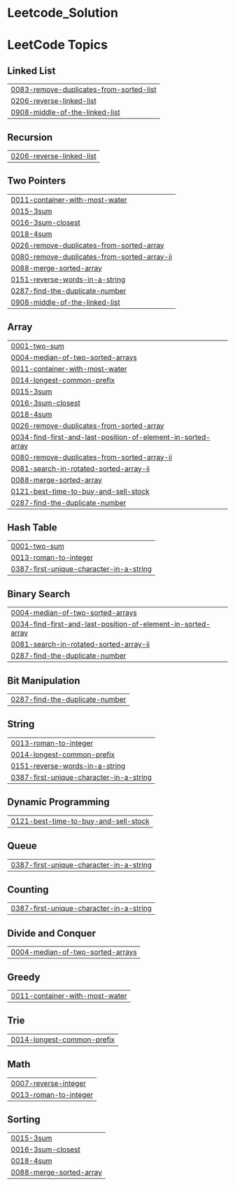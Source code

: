 # Leetcode_Solution
<!---LeetCode Topics Start-->
# LeetCode Topics
## Linked List
|  |
| ------- |
| [0083-remove-duplicates-from-sorted-list](https://github.com/EjazAhmadvirk/Leetcode_Solution/tree/master/0083-remove-duplicates-from-sorted-list) |
| [0206-reverse-linked-list](https://github.com/EjazAhmadvirk/Leetcode_Solution/tree/master/0206-reverse-linked-list) |
| [0908-middle-of-the-linked-list](https://github.com/EjazAhmadvirk/Leetcode_Solution/tree/master/0908-middle-of-the-linked-list) |
## Recursion
|  |
| ------- |
| [0206-reverse-linked-list](https://github.com/EjazAhmadvirk/Leetcode_Solution/tree/master/0206-reverse-linked-list) |
## Two Pointers
|  |
| ------- |
| [0011-container-with-most-water](https://github.com/EjazAhmadvirk/Leetcode_Solution/tree/master/0011-container-with-most-water) |
| [0015-3sum](https://github.com/EjazAhmadvirk/Leetcode_Solution/tree/master/0015-3sum) |
| [0016-3sum-closest](https://github.com/EjazAhmadvirk/Leetcode_Solution/tree/master/0016-3sum-closest) |
| [0018-4sum](https://github.com/EjazAhmadvirk/Leetcode_Solution/tree/master/0018-4sum) |
| [0026-remove-duplicates-from-sorted-array](https://github.com/EjazAhmadvirk/Leetcode_Solution/tree/master/0026-remove-duplicates-from-sorted-array) |
| [0080-remove-duplicates-from-sorted-array-ii](https://github.com/EjazAhmadvirk/Leetcode_Solution/tree/master/0080-remove-duplicates-from-sorted-array-ii) |
| [0088-merge-sorted-array](https://github.com/EjazAhmadvirk/Leetcode_Solution/tree/master/0088-merge-sorted-array) |
| [0151-reverse-words-in-a-string](https://github.com/EjazAhmadvirk/Leetcode_Solution/tree/master/0151-reverse-words-in-a-string) |
| [0287-find-the-duplicate-number](https://github.com/EjazAhmadvirk/Leetcode_Solution/tree/master/0287-find-the-duplicate-number) |
| [0908-middle-of-the-linked-list](https://github.com/EjazAhmadvirk/Leetcode_Solution/tree/master/0908-middle-of-the-linked-list) |
## Array
|  |
| ------- |
| [0001-two-sum](https://github.com/EjazAhmadvirk/Leetcode_Solution/tree/master/0001-two-sum) |
| [0004-median-of-two-sorted-arrays](https://github.com/EjazAhmadvirk/Leetcode_Solution/tree/master/0004-median-of-two-sorted-arrays) |
| [0011-container-with-most-water](https://github.com/EjazAhmadvirk/Leetcode_Solution/tree/master/0011-container-with-most-water) |
| [0014-longest-common-prefix](https://github.com/EjazAhmadvirk/Leetcode_Solution/tree/master/0014-longest-common-prefix) |
| [0015-3sum](https://github.com/EjazAhmadvirk/Leetcode_Solution/tree/master/0015-3sum) |
| [0016-3sum-closest](https://github.com/EjazAhmadvirk/Leetcode_Solution/tree/master/0016-3sum-closest) |
| [0018-4sum](https://github.com/EjazAhmadvirk/Leetcode_Solution/tree/master/0018-4sum) |
| [0026-remove-duplicates-from-sorted-array](https://github.com/EjazAhmadvirk/Leetcode_Solution/tree/master/0026-remove-duplicates-from-sorted-array) |
| [0034-find-first-and-last-position-of-element-in-sorted-array](https://github.com/EjazAhmadvirk/Leetcode_Solution/tree/master/0034-find-first-and-last-position-of-element-in-sorted-array) |
| [0080-remove-duplicates-from-sorted-array-ii](https://github.com/EjazAhmadvirk/Leetcode_Solution/tree/master/0080-remove-duplicates-from-sorted-array-ii) |
| [0081-search-in-rotated-sorted-array-ii](https://github.com/EjazAhmadvirk/Leetcode_Solution/tree/master/0081-search-in-rotated-sorted-array-ii) |
| [0088-merge-sorted-array](https://github.com/EjazAhmadvirk/Leetcode_Solution/tree/master/0088-merge-sorted-array) |
| [0121-best-time-to-buy-and-sell-stock](https://github.com/EjazAhmadvirk/Leetcode_Solution/tree/master/0121-best-time-to-buy-and-sell-stock) |
| [0287-find-the-duplicate-number](https://github.com/EjazAhmadvirk/Leetcode_Solution/tree/master/0287-find-the-duplicate-number) |
## Hash Table
|  |
| ------- |
| [0001-two-sum](https://github.com/EjazAhmadvirk/Leetcode_Solution/tree/master/0001-two-sum) |
| [0013-roman-to-integer](https://github.com/EjazAhmadvirk/Leetcode_Solution/tree/master/0013-roman-to-integer) |
| [0387-first-unique-character-in-a-string](https://github.com/EjazAhmadvirk/Leetcode_Solution/tree/master/0387-first-unique-character-in-a-string) |
## Binary Search
|  |
| ------- |
| [0004-median-of-two-sorted-arrays](https://github.com/EjazAhmadvirk/Leetcode_Solution/tree/master/0004-median-of-two-sorted-arrays) |
| [0034-find-first-and-last-position-of-element-in-sorted-array](https://github.com/EjazAhmadvirk/Leetcode_Solution/tree/master/0034-find-first-and-last-position-of-element-in-sorted-array) |
| [0081-search-in-rotated-sorted-array-ii](https://github.com/EjazAhmadvirk/Leetcode_Solution/tree/master/0081-search-in-rotated-sorted-array-ii) |
| [0287-find-the-duplicate-number](https://github.com/EjazAhmadvirk/Leetcode_Solution/tree/master/0287-find-the-duplicate-number) |
## Bit Manipulation
|  |
| ------- |
| [0287-find-the-duplicate-number](https://github.com/EjazAhmadvirk/Leetcode_Solution/tree/master/0287-find-the-duplicate-number) |
## String
|  |
| ------- |
| [0013-roman-to-integer](https://github.com/EjazAhmadvirk/Leetcode_Solution/tree/master/0013-roman-to-integer) |
| [0014-longest-common-prefix](https://github.com/EjazAhmadvirk/Leetcode_Solution/tree/master/0014-longest-common-prefix) |
| [0151-reverse-words-in-a-string](https://github.com/EjazAhmadvirk/Leetcode_Solution/tree/master/0151-reverse-words-in-a-string) |
| [0387-first-unique-character-in-a-string](https://github.com/EjazAhmadvirk/Leetcode_Solution/tree/master/0387-first-unique-character-in-a-string) |
## Dynamic Programming
|  |
| ------- |
| [0121-best-time-to-buy-and-sell-stock](https://github.com/EjazAhmadvirk/Leetcode_Solution/tree/master/0121-best-time-to-buy-and-sell-stock) |
## Queue
|  |
| ------- |
| [0387-first-unique-character-in-a-string](https://github.com/EjazAhmadvirk/Leetcode_Solution/tree/master/0387-first-unique-character-in-a-string) |
## Counting
|  |
| ------- |
| [0387-first-unique-character-in-a-string](https://github.com/EjazAhmadvirk/Leetcode_Solution/tree/master/0387-first-unique-character-in-a-string) |
## Divide and Conquer
|  |
| ------- |
| [0004-median-of-two-sorted-arrays](https://github.com/EjazAhmadvirk/Leetcode_Solution/tree/master/0004-median-of-two-sorted-arrays) |
## Greedy
|  |
| ------- |
| [0011-container-with-most-water](https://github.com/EjazAhmadvirk/Leetcode_Solution/tree/master/0011-container-with-most-water) |
## Trie
|  |
| ------- |
| [0014-longest-common-prefix](https://github.com/EjazAhmadvirk/Leetcode_Solution/tree/master/0014-longest-common-prefix) |
## Math
|  |
| ------- |
| [0007-reverse-integer](https://github.com/EjazAhmadvirk/Leetcode_Solution/tree/master/0007-reverse-integer) |
| [0013-roman-to-integer](https://github.com/EjazAhmadvirk/Leetcode_Solution/tree/master/0013-roman-to-integer) |
## Sorting
|  |
| ------- |
| [0015-3sum](https://github.com/EjazAhmadvirk/Leetcode_Solution/tree/master/0015-3sum) |
| [0016-3sum-closest](https://github.com/EjazAhmadvirk/Leetcode_Solution/tree/master/0016-3sum-closest) |
| [0018-4sum](https://github.com/EjazAhmadvirk/Leetcode_Solution/tree/master/0018-4sum) |
| [0088-merge-sorted-array](https://github.com/EjazAhmadvirk/Leetcode_Solution/tree/master/0088-merge-sorted-array) |
<!---LeetCode Topics End-->